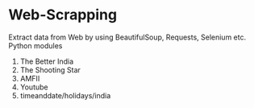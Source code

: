 # Web-Scrapping
Extract data from Web by using BeautifulSoup, Requests, Selenium etc. Python modules
1. The Better India
2. The Shooting Star
3. AMFII
4. Youtube
5. timeanddate/holidays/india
